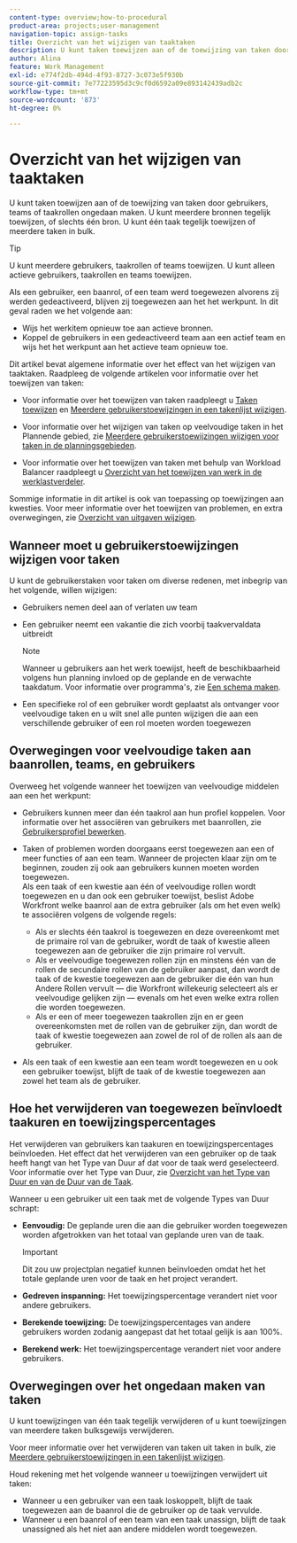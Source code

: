 ```yaml
---
content-type: overview;how-to-procedural
product-area: projects;user-management
navigation-topic: assign-tasks
title: Overzicht van het wijzigen van taaktaken
description: U kunt taken toewijzen aan of de toewijzing van taken door gebruikers, teams of taakrollen ongedaan maken. U kunt meerdere bronnen tegelijk toewijzen, of slechts één bron. U kunt één taak tegelijk toewijzen of meerdere taken in bulk.
author: Alina
feature: Work Management
exl-id: e774f2db-494d-4f93-8727-3c073e5f930b
source-git-commit: 7e77223595d3c9cf0d6592a09e893142439adb2c
workflow-type: tm+mt
source-wordcount: '873'
ht-degree: 0%

---
```


# Overzicht van het wijzigen van taaktaken

U kunt taken toewijzen aan of de toewijzing van taken door gebruikers, teams of taakrollen ongedaan maken. U kunt meerdere bronnen tegelijk toewijzen, of slechts één bron. U kunt één taak tegelijk toewijzen of meerdere taken in bulk.

>[!TIP]
>
>U kunt meerdere gebruikers, taakrollen of teams toewijzen. U kunt alleen actieve gebruikers, taakrollen en teams toewijzen.
>
>Als een gebruiker, een baanrol, of een team werd toegewezen alvorens zij werden gedeactiveerd, blijven zij toegewezen aan het het werkpunt. In dit geval raden we het volgende aan:
>
>* Wijs het werkitem opnieuw toe aan actieve bronnen.
>* Koppel de gebruikers in een gedeactiveerd team aan een actief team en wijs het het werkpunt aan het actieve team opnieuw toe.
>


Dit artikel bevat algemene informatie over het effect van het wijzigen van taaktaken. Raadpleeg de volgende artikelen voor informatie over het toewijzen van taken:

* Voor informatie over het toewijzen van taken raadpleegt u [Taken toewijzen](../../../manage-work/tasks/assign-tasks/assign-tasks.md) en [Meerdere gebruikerstoewijzingen in een takenlijst wijzigen](../../../manage-work/tasks/assign-tasks/modify-multiple-assignments-in-task-list.md).

* Voor informatie over het wijzigen van taken op veelvoudige taken in het Plannende gebied, zie [Meerdere gebruikerstoewijzingen wijzigen voor taken in de planningsgebieden](../../../resource-mgmt/resource-scheduling/modify-multipl-assignments-scheduling-areas.md).
* Voor informatie over het toewijzen van taken met behulp van Workload Balancer raadpleegt u [Overzicht van het toewijzen van werk in de werklastverdeler](../../../resource-mgmt/workload-balancer/assign-work-in-workload-balancer.md).

Sommige informatie in dit artikel is ook van toepassing op toewijzingen aan kwesties. Voor meer informatie over het toewijzen van problemen, en extra overwegingen, zie [Overzicht van uitgaven wijzigen](../../../manage-work/issues/manage-issues/modify-issue-assignments-overview.md).

## Wanneer moet u gebruikerstoewijzingen wijzigen voor taken

U kunt de gebruikerstaken voor taken om diverse redenen, met inbegrip van het volgende, willen wijzigen:

* Gebruikers nemen deel aan of verlaten uw team
* Een gebruiker neemt een vakantie die zich voorbij taakvervaldata uitbreidt

   >[!NOTE]
   >
   >Wanneer u gebruikers aan het werk toewijst, heeft de beschikbaarheid volgens hun planning invloed op de geplande en de verwachte taakdatum. Voor informatie over programma&#39;s, zie [Een schema maken](../../../administration-and-setup/set-up-workfront/configure-timesheets-schedules/create-schedules.md).

* Een specifieke rol of een gebruiker wordt geplaatst als ontvanger voor veelvoudige taken en u wilt snel alle punten wijzigen die aan een verschillende gebruiker of een rol moeten worden toegewezen

## Overwegingen voor veelvoudige taken aan baanrollen, teams, en gebruikers

Overweeg het volgende wanneer het toewijzen van veelvoudige middelen aan een het werkpunt:

* Gebruikers kunnen meer dan één taakrol aan hun profiel koppelen. Voor informatie over het associëren van gebruikers met baanrollen, zie [Gebruikersprofiel bewerken](../../../administration-and-setup/add-users/create-and-manage-users/edit-a-users-profile.md).

* Taken of problemen worden doorgaans eerst toegewezen aan een of meer functies of aan een team. Wanneer de projecten klaar zijn om te beginnen, zouden zij ook aan gebruikers kunnen moeten worden toegewezen.\
   Als een taak of een kwestie aan één of veelvoudige rollen wordt toegewezen en u dan ook een gebruiker toewijst, beslist Adobe Workfront welke baanrol aan de extra gebruiker (als om het even welk) te associëren volgens de volgende regels:

   * Als er slechts één taakrol is toegewezen en deze overeenkomt met de primaire rol van de gebruiker, wordt de taak of kwestie alleen toegewezen aan de gebruiker die zijn primaire rol vervult.
   * Als er veelvoudige toegewezen rollen zijn en minstens één van de rollen de secundaire rollen van de gebruiker aanpast, dan wordt de taak of de kwestie toegewezen aan de gebruiker die één van hun Andere Rollen vervult — die Workfront willekeurig selecteert als er veelvoudige gelijken zijn — evenals om het even welke extra rollen die worden toegewezen.
   * Als er een of meer toegewezen taakrollen zijn en er geen overeenkomsten met de rollen van de gebruiker zijn, dan wordt de taak of kwestie toegewezen aan zowel de rol of de rollen als aan de gebruiker.

* Als een taak of een kwestie aan een team wordt toegewezen en u ook een gebruiker toewijst, blijft de taak of de kwestie toegewezen aan zowel het team als de gebruiker.

## Hoe het verwijderen van toegewezen beïnvloedt taakuren en toewijzingspercentages

Het verwijderen van gebruikers kan taakuren en toewijzingspercentages beïnvloeden. Het effect dat het verwijderen van een gebruiker op de taak heeft hangt van het Type van Duur af dat voor de taak werd geselecteerd. Voor informatie over het Type van Duur, zie [Overzicht van het Type van Duur en van de Duur van de Taak](../../../manage-work/tasks/taskdurtn/task-duration-and-duration-type.md).

Wanneer u een gebruiker uit een taak met de volgende Types van Duur schrapt:

* **Eenvoudig:** De geplande uren die aan die gebruiker worden toegewezen worden afgetrokken van het totaal van geplande uren van de taak.

   >[!IMPORTANT]
   >
   >Dit zou uw projectplan negatief kunnen beïnvloeden omdat het het totale geplande uren voor de taak en het project verandert.

* **Gedreven inspanning:** Het toewijzingspercentage verandert niet voor andere gebruikers.
* **Berekende toewijzing:** De toewijzingspercentages van andere gebruikers worden zodanig aangepast dat het totaal gelijk is aan 100%.
* **Berekend werk:** Het toewijzingspercentage verandert niet voor andere gebruikers.

## Overwegingen over het ongedaan maken van taken

U kunt toewijzingen van één taak tegelijk verwijderen of u kunt toewijzingen van meerdere taken bulksgewijs verwijderen.

Voor meer informatie over het verwijderen van taken uit taken in bulk, zie [Meerdere gebruikerstoewijzingen in een takenlijst wijzigen](../../../manage-work/tasks/assign-tasks/modify-multiple-assignments-in-task-list.md).

Houd rekening met het volgende wanneer u toewijzingen verwijdert uit taken:

* Wanneer u een gebruiker van een taak loskoppelt, blijft de taak toegewezen aan de baanrol die de gebruiker op de taak vervulde.
* Wanneer u een baanrol of een team van een taak unassign, blijft de taak unassigned als het niet aan andere middelen wordt toegewezen.
